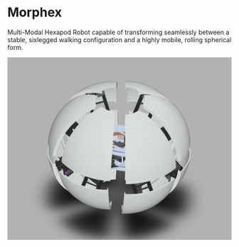 # Morphex
Multi-Modal Hexapod Robot capable of transforming seamlessly between a stable, sixlegged walking configuration and a highly mobile, rolling spherical form.

![](images/morphex-image.png)
